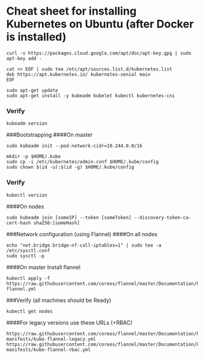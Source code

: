 # Cheat sheet for installing Kubernetes on Ubuntu (after Docker is installed)

```
curl -s https://packages.cloud.google.com/apt/doc/apt-key.gpg | sudo apt-key add -

cat << EOF | sudo tee /etc/apt/sources.list.d/kubernetes.list
deb https://apt.kubernetes.io/ kubernetes-xenial main
EOF

sudo apt-get update
sudo apt-get install -y kubeadm kubelet kubectl kubernetes-cni
```

### Verify
```
kubeadm version
```

###Bootstrapping 
####On master
```
sudo kubeadm init --pod-network-cidr=10.244.0.0/16

mkdir -p $HOME/.kube
sudo cp -i /etc/kubernetes/admin.conf $HOME/.kube/config
sudo chown $(id -u):$(id -g) $HOME/.kube/config
```

### Verify
```
kubectl version
```

####On nodes
```
sudo kubeadm join [someIP] --token [someToken] --discovery-token-ca-cert-hash sha256:[someHash]
```

###Network configuration (using Flannel)
####On all nodes
```
echo "net.bridge.bridge-nf-call-iptables=1" | sudo tee -a /etc/sysctl.conf 
sudo sysctl -p
```

####On master Install flannel
```
kubectl apply -f https://raw.githubusercontent.com/coreos/flannel/master/Documentation/kube-flannel.yml
```

###Verify (all machines should be Ready)
```
kubectl get nodes
```

####For legacy versions use these URLs (+RBAC)
```
https://raw.githubusercontent.com/coreos/flannel/master/Documentation/k8s-manifests/kube-flannel-legacy.yml
https://raw.githubusercontent.com/coreos/flannel/master/Documentation/k8s-manifests/kube-flannel-rbac.yml
```